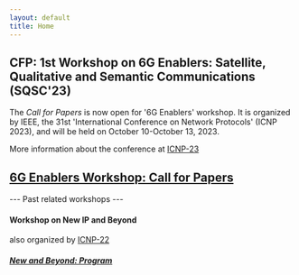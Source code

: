 ```yaml
---
layout: default
title: Home
---
```


## CFP: 1st Workshop on 6G Enablers: Satellite, Qualitative and Semantic Communications (SQSC'23)
The *Call for Papers* is now open for '6G Enablers' workshop. It is organized by IEEE, the 31st 'International Conference on Network Protocols' (ICNP 2023), and will be held on October 10-October 13, 2023.

More information about the conference at [ICNP-23](https://icnp23.cs.ucr.edu)

## [6G Enablers Workshop: Call for Papers](https://qualitativesemantic.wordpress.com)




--- Past related workshops ---
#### Workshop on New IP and Beyond

also organized by [ICNP-22](https://icnp22.cs.ucr.edu)
##### [New and Beyond: Program](program.html)


